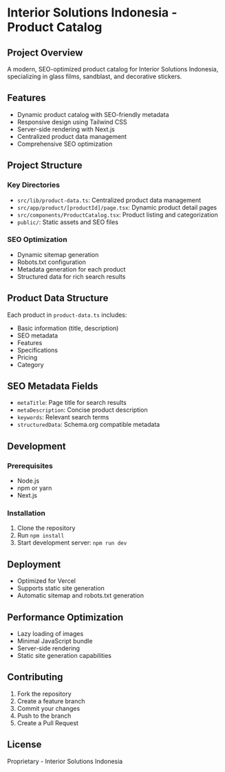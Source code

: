 # Interior Solutions Indonesia - Product Catalog

## Project Overview
A modern, SEO-optimized product catalog for Interior Solutions Indonesia, specializing in glass films, sandblast, and decorative stickers.

## Features
- Dynamic product catalog with SEO-friendly metadata
- Responsive design using Tailwind CSS
- Server-side rendering with Next.js
- Centralized product data management
- Comprehensive SEO optimization

## Project Structure

### Key Directories
- `src/lib/product-data.ts`: Centralized product data management
- `src/app/product/[productId]/page.tsx`: Dynamic product detail pages
- `src/components/ProductCatalog.tsx`: Product listing and categorization
- `public/`: Static assets and SEO files

### SEO Optimization
- Dynamic sitemap generation
- Robots.txt configuration
- Metadata generation for each product
- Structured data for rich search results

## Product Data Structure
Each product in `product-data.ts` includes:
- Basic information (title, description)
- SEO metadata
- Features
- Specifications
- Pricing
- Category

## SEO Metadata Fields
- `metaTitle`: Page title for search results
- `metaDescription`: Concise product description
- `keywords`: Relevant search terms
- `structuredData`: Schema.org compatible metadata

## Development

### Prerequisites
- Node.js
- npm or yarn
- Next.js

### Installation
1. Clone the repository
2. Run `npm install`
3. Start development server: `npm run dev`

## Deployment
- Optimized for Vercel
- Supports static site generation
- Automatic sitemap and robots.txt generation

## Performance Optimization
- Lazy loading of images
- Minimal JavaScript bundle
- Server-side rendering
- Static site generation capabilities

## Contributing
1. Fork the repository
2. Create a feature branch
3. Commit your changes
4. Push to the branch
5. Create a Pull Request

## License
Proprietary - Interior Solutions Indonesia
